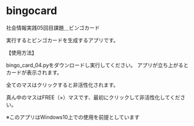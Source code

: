 # bingocard
社会情報実践05回目課題＿ビンゴカード

実行するとビンゴカードを生成するアプリです。


【使用方法】

bingo_card_04.pyをダウンロードし実行してください。 アプリが立ち上がるとカードが表示されます。

全てのマスはクリックすると非活性化されます。

真ん中のマスはFREE（×）マスです、最初にクリックして非活性化してください。


※このアプリはWindows10上での使用を前提としています
